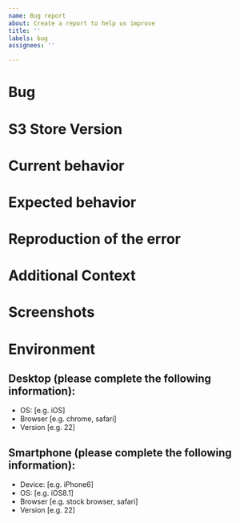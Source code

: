 ```yaml
---
name: Bug report
about: Create a report to help us improve
title: ''
labels: bug
assignees: ''

---
```

# Bug
<!-- Describe your issue here: please provide a clear and concise description of what the bug is. -->

# S3 Store Version
<!-- Unsure? Check with `Spree.solidus_version` -->

# Current behavior
<!-- A clear and concise description of what happens instead of the expected behavior. -->

# Expected behavior
<!-- A clear and concise description of what you expected to happen. -->

# Reproduction of the error
<!--
Steps to reproduce the behavior. Please use the Solidus sandbox generated by
`bundle exec rake sandbox` as starting point, if possible. More about the
Solidus sandbox here: https://github.com/solidusio/solidus#sandbox

1. Go to '...'
2. Click on '....'
3. Scroll down to '....'
-->

# Additional Context
<!-- Add any other context about the problem here. -->

# Screenshots
<!-- If applicable, add screenshots to help explain your problem. -->

# Environment
<!--
These informations are very helpful if you have any frontend or Admin issues.
-->
## Desktop (please complete the following information):
 - OS: [e.g. iOS]
 - Browser [e.g. chrome, safari]
 - Version [e.g. 22]

## Smartphone (please complete the following information):
 - Device: [e.g. iPhone6]
 - OS: [e.g. iOS8.1]
 - Browser [e.g. stock browser, safari]
 - Version [e.g. 22]
